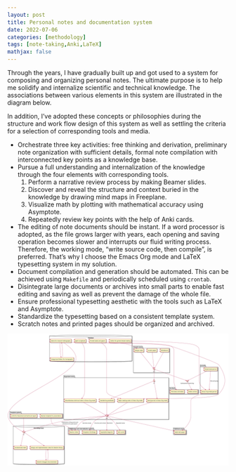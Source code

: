 ```yaml
---
layout: post
title: Personal notes and documentation system
date: 2022-07-06
categories: [methodology]
tags: [note-taking,Anki,LaTeX]
mathjax: false
---
```


Through the years, I have gradually built up and got used to a system for composing and organizing personal notes. The ultimate purpose is to help me solidify and internalize scientific and technical knowledge. The associations between various elements in this system are illustrated in the diagram below.

In addition, I&rsquo;ve adopted these concepts or philosophies during the structure and work flow design of this system as well as settling the criteria for a selection of corresponding tools and media.

-   Orchestrate three key activities: free thinking and derivation, preliminary note organization with sufficient details, formal note compilation with interconnected key points as a knowledge base.
-   Pursue a full understanding and internalization of the knowledge through the four elements with corresponding tools.
    1.  Perform a narrative review process by making Beamer slides.
    2.  Discover and reveal the structure and context buried in the knowledge by drawing mind maps in Freeplane.
    3.  Visualize math by plotting with mathematical accuracy using Asymptote.
    4.  Repeatedly review key points with the help of Anki cards.
-   The editing of note documents should be instant. If a word processor is adopted, as the file grows larger with years, each opening and saving operation becomes slower and interrupts our fluid writing process. Therefore, the working mode, &ldquo;write source code, then compile&rdquo;, is preferred. That&rsquo;s why I choose the Emacs Org mode and LaTeX typesetting system in my solution.
-   Document compilation and generation should be automated. This can be achieved using `Makefile` and periodically scheduled using `crontab`.
-   Disintegrate large documents or archives into small parts to enable fast editing and saving as well as prevent the damage of the whole file.
-   Ensure professional typesetting aesthetic with the tools such as LaTeX and Asymptote.
-   Standardize the typesetting based on a consistent template system.
-   Scratch notes and printed pages should be organized and archived.

<p align="center"><a href="/figures/2022-07-04-notes-and-documentation-system.png"><img src="/figures/2022-07-04-notes-and-documentation-system.png" alt="" /></a></p>

